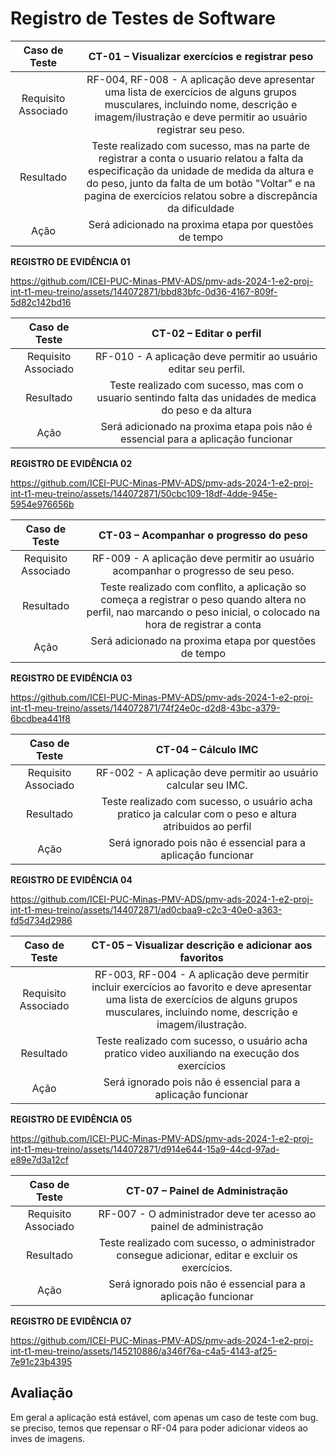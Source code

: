 # Registro de Testes de Software



| **Caso de Teste** 	| **CT-01 – Visualizar exercícios e registrar peso** 	|
|:---:	|:---:	|
|	Requisito Associado 	| RF-004, RF-008 - A aplicação deve apresentar uma lista de exercícios de alguns grupos musculares, incluindo nome, descrição e imagem/ilustração e  deve permitir ao usuário registrar seu peso. |
|	Resultado 	| Teste realizado com sucesso, mas na parte de registrar a conta o usuario relatou a falta da especificação da unidade de medida da altura e do peso, junto da falta de um botão "Voltar" e na pagina de exercícios relatou sobre a discrepância da dificuldade |
|	Ação 	| Será adicionado na proxima etapa por questões de tempo |

**REGISTRO DE EVIDÊNCIA 01**





https://github.com/ICEI-PUC-Minas-PMV-ADS/pmv-ads-2024-1-e2-proj-int-t1-meu-treino/assets/144072871/bbd83bfc-0d36-4167-809f-5d82c142bd16



| **Caso de Teste** 	| **CT-02 – Editar o perfil** 	|
|:---:	|:---:	|
|	Requisito Associado 	| RF-010 - A aplicação deve permitir ao usuário editar seu perfil. |
| Resultado | Teste realizado com sucesso, mas com o usuario sentindo falta das unidades de medica do peso e da altura |
| Ação | Será adicionado na proxima etapa pois não é essencial para a aplicação funcionar |

**REGISTRO DE EVIDÊNCIA 02**




https://github.com/ICEI-PUC-Minas-PMV-ADS/pmv-ads-2024-1-e2-proj-int-t1-meu-treino/assets/144072871/50cbc109-18df-4dde-945e-5954e976656b



| **Caso de Teste** 	| **CT-03 – Acompanhar o progresso do peso** 	|
|:---:	|:---:	|
|	Requisito Associado 	| RF-009 - A aplicação deve permitir ao usuário acompanhar o progresso de seu peso. |
| Resultado | Teste realizado com conflito, a aplicação so começa a registrar o peso quando altera no perfil, nao marcando o peso inicial, o colocado na hora de registrar a conta |
| Ação | Será adicionado na proxima etapa por questões de tempo |

**REGISTRO DE EVIDÊNCIA 03**




https://github.com/ICEI-PUC-Minas-PMV-ADS/pmv-ads-2024-1-e2-proj-int-t1-meu-treino/assets/144072871/74f24e0c-d2d8-43bc-a379-6bcdbea441f8

| **Caso de Teste** 	| **CT-04 – Cálculo IMC** 	|
|:---:	|:---:	|
|	Requisito Associado 	| RF-002 - A aplicação deve permitir ao usuário calcular seu IMC. |
| Resultado | Teste realizado com sucesso, o usuário acha pratico ja calcular com o peso e altura atribuidos ao perfil |
| Ação | Será ignorado pois não é essencial para a aplicação funcionar |

**REGISTRO DE EVIDÊNCIA 04**


https://github.com/ICEI-PUC-Minas-PMV-ADS/pmv-ads-2024-1-e2-proj-int-t1-meu-treino/assets/144072871/ad0cbaa9-c2c3-40e0-a363-fd5d734d2986

| **Caso de Teste** 	| **CT-05 – Visualizar descrição e adicionar aos favoritos** 	|
|:---:	|:---:	|
|	Requisito Associado 	| RF-003, RF-004 - A aplicação deve permitir incluir exercícios ao favorito e deve apresentar uma lista de exercícios de alguns grupos musculares, incluindo nome, descrição e imagem/ilustração. |
| Resultado | Teste realizado com sucesso, o usuário acha pratico video auxiliando na execução dos exercícios |
| Ação | Será ignorado pois não é essencial para a aplicação funcionar |

**REGISTRO DE EVIDÊNCIA 05**


https://github.com/ICEI-PUC-Minas-PMV-ADS/pmv-ads-2024-1-e2-proj-int-t1-meu-treino/assets/144072871/d914e644-15a9-44cd-97ad-e89e7d3a12cf



| **Caso de Teste** 	| **CT-07 – Painel de Administração** 	|
|:---:	|:---:	|
|	Requisito Associado 	| RF-007 - O administrador deve ter acesso ao painel de administração |
| Resultado | Teste realizado com sucesso, o administrador consegue adicionar, editar e excluir os exercícios. |
| Ação | Será ignorado pois não é essencial para a aplicação funcionar |

**REGISTRO DE EVIDÊNCIA 07**

https://github.com/ICEI-PUC-Minas-PMV-ADS/pmv-ads-2024-1-e2-proj-int-t1-meu-treino/assets/145210886/a346f76a-c4a5-4143-af25-7e91c23b4395




## Avaliação

Em geral a aplicação está estável, com apenas um caso de teste com bug. se preciso, temos que repensar o RF-04 para poder adicionar videos ao inves de imagens.

